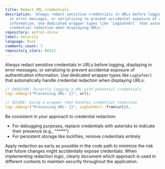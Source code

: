 ```yaml
---
title: Redact URL credentials
description: 'Always redact sensitive credentials in URLs before logging, displaying
  in error messages, or serializing to prevent accidental exposure of authentication
  information. Use dedicated wrapper types like `LogSafeUrl` that automatically handle
  credential redaction when displaying URLs:'
repository: astral-sh/uv
label: Security
language: Rust
comments_count: 7
repository_stars: 60322
---
```


Always redact sensitive credentials in URLs before logging, displaying in error messages, or serializing to prevent accidental exposure of authentication information. Use dedicated wrapper types like `LogSafeUrl` that automatically handle credential redaction when displaying URLs:

```rust
// INSECURE: Directly logging a URL with potential credentials
log::debug!("Processing URL: {}", url);

// SECURE: Using a wrapper that handles credential redaction
log::debug!("Processing URL: {}", LogSafeUrl::from(url));
```

Be consistent in your approach to credential redaction:
- For debugging purposes, replace credentials with asterisks to indicate their presence (e.g., "****")
- For persistent storage like lockfiles, remove credentials entirely

Apply redaction as early as possible in the code path to minimize the risk that future changes might accidentally expose credentials. When implementing redaction logic, clearly document which approach is used in different contexts to maintain security throughout the application.